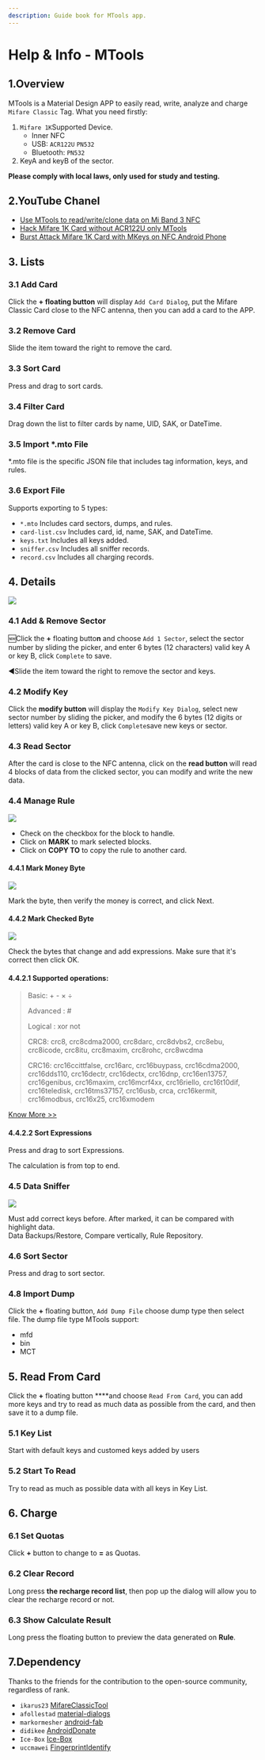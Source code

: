 ```yaml
---
description: Guide book for MTools app.
---
```


# Help & Info - MTools

## 1.Overview

MTools is a Material Design APP to easily read, write, analyze and charge `Mifare Classic` Tag. What you need firstly:

1. `Mifare 1K`Supported Device.  
   * Inner NFC
   * USB:  `ACR122U`   `PN532`
   * Bluetooth:  `PN532`
2. KeyA and keyB of the sector. 

**Please comply with local laws, only used for study and testing.**

## 2.YouTube Chanel

* [Use MTools to read/write/clone data on Mi Band 3 NFC](https://youtu.be/1Bl-FFALNic)
* [Hack Mifare 1K Card without ACR122U only MTools](https://youtu.be/hEwhJWAt3a8)
* [Burst Attack Mifare 1K Card with MKeys on NFC Android Phone](https://youtu.be/CKSBDwRg7Wo)

## 3. Lists

### 3.1 Add Card

Click the **+ floating button** will display `Add Card Dialog`, put the Mifare Classic Card close to the NFC antenna, then you can add a card to the APP.

### 3.2 Remove Card

Slide the item toward the right to remove the card.

### 3.3 Sort Card

Press and drag to sort cards.

### 3.4 Filter Card

Drag down the list to filter cards by name, UID, SAK, or DateTime.

### 3.5 Import \*.mto File

\*.mto file is the specific JSON file that includes tag information, keys, and rules.

### 3.6 Export File

Supports exporting to  5 types: 

* `*.mto` Includes card sectors, dumps, and rules.
* `card-list.csv` Includes card, id, name, SAK, and DateTime.
* `keys.txt` Includes all keys added.
* `sniffer.csv` Includes all sniffer records.
* `record.csv` Includes all charging records.

## 4. Details

![](.gitbook/assets/button_func.jpeg)

### 4.1 Add & Remove Sector

🆕Click the  **+** floating butto**n** and choose `Add 1 Sector`, select the sector number by sliding the picker, and enter 6 bytes \(12 characters\) valid key A or key B, click `Complete` to save.

◀Slide the item toward the right to remove the sector and keys.

### 4.2 Modify Key

Click the  **modify button**  will display the `Modify Key Dialog`, select new sector number by sliding the picker, and modify the 6 bytes \(12 digits or letters\) valid key A or key B, click `Complete`save new keys or sector.

### 4.3 Read Sector

After the card is close to the NFC antenna, click on the **read button** will read 4 blocks of data from the clicked sector, you can modify and write the new data.

### 4.4 Manage Rule

![](.gitbook/assets/mt-handle-block.jpg)

* Check on the checkbox for the block to handle.
* Click on **MARK** to mark selected blocks.
* Click on **COPY TO** to copy the rule to another card.

#### **4.4.1 Mark Money Byte**

![](.gitbook/assets/mark_money.jpeg)

Mark the byte, then verify the money is correct, and click Next.

#### **4.4.2 Mark Checked Byte**

![](.gitbook/assets/mark_check.jpeg)

Check the bytes that change and add expressions. Make sure that it's correct then click OK.

#### **4.4.2.1 Supported operations:**

> Basic: + - × ÷
>
> Advanced : \#
>
> Logical : xor not
>
> CRC8: crc8, crc8cdma2000, crc8darc, crc8dvbs2, crc8ebu, crc8icode, crc8itu, crc8maxim, crc8rohc, crc8wcdma
>
> CRC16: crc16ccittfalse, crc16arc, crc16buypass, crc16cdma2000, crc16dds110, crc16dectr, crc16dectx, crc16dnp, crc16en13757, crc16genibus, crc16maxim, crc16mcrf4xx, crc16riello, crc16t10dif, crc16teledisk, crc16tms37157, crc16usb, crca, crc16kermit, crc16modbus, crc16x25, crc16xmodem

[Know More &gt;&gt;](mtools-app/help-or-add-expression.md#example)

#### **4.4.2.2 Sort Expressions**

Press and drag to sort Expressions.

The calculation is from top to end.

### 4.5 Data Sniffer

![](.gitbook/assets/tips_sniffer.jpg)

Must add correct keys before. After marked, it can be compared with highlight data.  
Data Backups/Restore, Compare vertically, Rule Repository.

### 4.6 Sort Sector

Press and drag to sort sector.

### 4.8 Import Dump

Click the  **+** floating button, `Add Dump File` choose dump type then select file. The dump file type MTools support:

* mfd
* bin
* MCT

## 5. Read From Card

Click the  **+** floating button ****and choose `Read From Card`,  you can add more keys and try to read as much data as possible from the card, and then save it to a dump file.

### 5.1 Key List

Start with default keys and customed keys added by users

### 5.2 Start To Read

Try to read as much as possible data with all keys in Key List.

## 6. Charge

### 6.1 Set Quotas

Click **+** button to change to **=** as Quotas. 

### 6.2 Clear Record

Long press **the recharge record list**, then pop up the dialog will allow you to clear the recharge record or not.

### 6.3 Show Calculate Result

Long press the floating button to preview the data generated on **Rule**.

## 7.Dependency

Thanks to the friends for the contribution to the open-source community, regardless of rank.

* `ikarus23` [MifareClassicTool](https://github.com/ikarus23/MifareClassicTool)  
* `afollestad` [material-dialogs](https://github.com/afollestad/material-dialogs)  
* `markormesher` [android-fab](https://github.com/markormesher/android-fab)  
* `didikee` [AndroidDonate](https://github.com/didikee/AndroidDonate)  
* `Ice-Box` [Ice-Box](http://catchingnow.com)  
* `uccmawei` [FingerprintIdentify](https://github.com/uccmawei/FingerprintIdentify)

